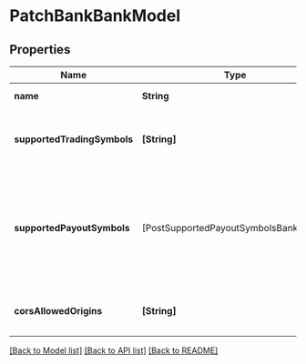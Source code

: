 # PatchBankBankModel

## Properties
Name | Type | Description | Notes
------------ | ------------- | ------------- | -------------
**name** | **String** | The name of the bank. | [optional] 
**supportedTradingSymbols** | **[String]** | The trading symbols supported by the bank. | [optional] 
**supportedPayoutSymbols** | [PostSupportedPayoutSymbolsBankModel] | The payout symbols supported by the bank. This is not yet supported and should be nil or empty. | [optional] 
**corsAllowedOrigins** | **[String]** | The list of allowed CORS origin URIs. | [optional] 

[[Back to Model list]](../README.md#documentation-for-models) [[Back to API list]](../README.md#documentation-for-api-endpoints) [[Back to README]](../README.md)


